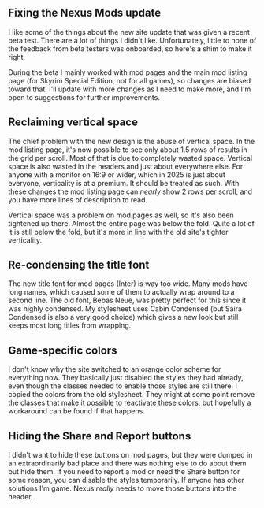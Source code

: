## Fixing the Nexus Mods update

I like some of the things about the new site update that was given a recent beta test. There are a lot of things I didn't like. Unfortunately, little to none of the feedback from beta testers was onboarded, so here's a shim to make it right.

During the beta I mainly worked with mod pages and the main mod listing page (for Skyrim Special Edition, not for all games), so changes are biased toward that. I'll update with more changes as I need to make more, and I'm open to suggestions for further improvements.

## Reclaiming vertical space

The chief problem with the new design is the abuse of vertical space. In the mod listing page, it's now possible to see only about 1.5 rows of results in the grid per scroll. Most of that is due to completely wasted space. Vertical space is also wasted in the headers and just about everywhere else. For anyone with a monitor on 16:9 or wider, which in 2025 is just about everyone, verticality is at a premium. It should be treated as such. With these changes the mod listing page can *nearly* show 2 rows per scroll, and you have more lines of description to read.

Vertical space was a problem on mod pages as well, so it's also been tightened up there. Almost the entire page was below the fold. Quite a lot of it is still below the fold, but it's more in line with the old site's tighter verticality.

## Re-condensing the title font

The new title font for mod pages (Inter) is way too wide. Many mods have long names, which caused some of them to actually wrap around to a second line. The old font, Bebas Neue, was pretty perfect for this since it was highly condensed. My stylesheet uses Cabin Condensed (but Saira Condensed is also a very good choice) which gives a new look but still keeps most long titles from wrapping.

## Game-specific colors

I don't know why the site switched to an orange color scheme for everything now. They basically just disabled the styles they had already, even though the classes needed to enable those styles are still there. I copied the colors from the old stylesheet. They might at some point remove the classes that make it possible to reactivate these colors, but hopefully a workaround can be found if that happens.

## Hiding the Share and Report buttons

I didn't want to hide these buttons on mod pages, but they were dumped in an extraordinarily bad place and there was nothing else to do about them but hide them. If you need to report a mod or need the Share button for some reason, you can disable the styles temporarily. If anyone has other solutions I'm game. Nexus *really* needs to move those buttons into the header.
